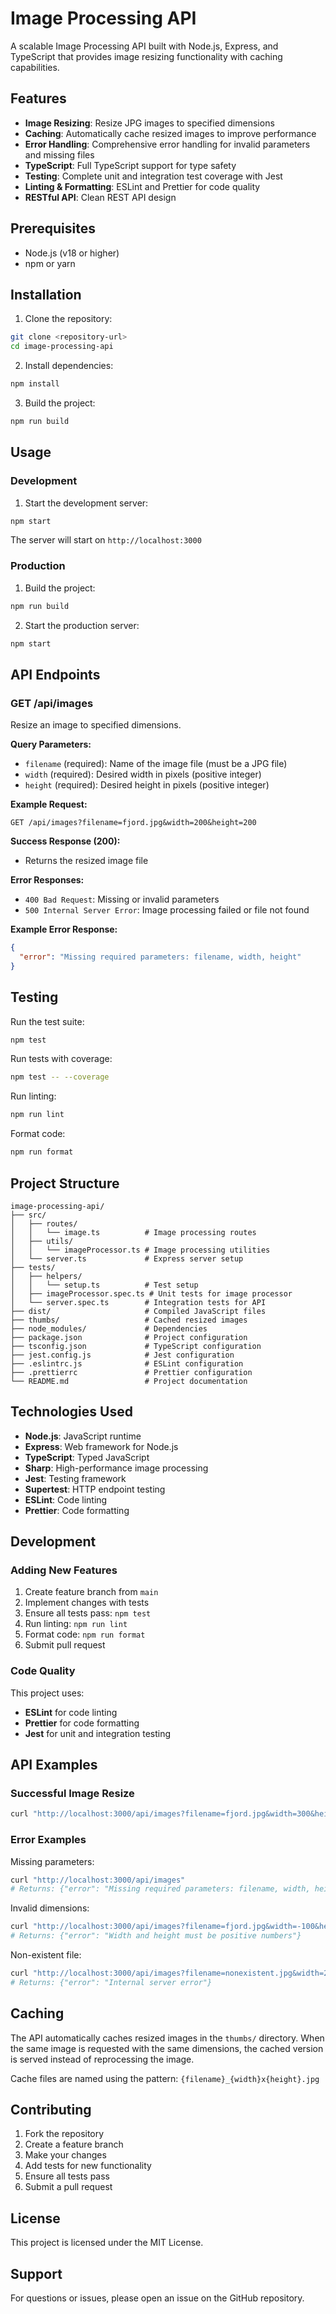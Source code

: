 # Image Processing API

A scalable Image Processing API built with Node.js, Express, and TypeScript that provides image resizing functionality with caching capabilities.

## Features

- **Image Resizing**: Resize JPG images to specified dimensions
- **Caching**: Automatically cache resized images to improve performance
- **Error Handling**: Comprehensive error handling for invalid parameters and missing files
- **TypeScript**: Full TypeScript support for type safety
- **Testing**: Complete unit and integration test coverage with Jest
- **Linting & Formatting**: ESLint and Prettier for code quality
- **RESTful API**: Clean REST API design

## Prerequisites

- Node.js (v18 or higher)
- npm or yarn

## Installation

1. Clone the repository:

```bash
git clone <repository-url>
cd image-processing-api
```

2. Install dependencies:

```bash
npm install
```

3. Build the project:

```bash
npm run build
```

## Usage

### Development

1. Start the development server:

```bash
npm start
```

The server will start on `http://localhost:3000`

### Production

1. Build the project:

```bash
npm run build
```

2. Start the production server:

```bash
npm start
```

## API Endpoints

### GET /api/images

Resize an image to specified dimensions.

**Query Parameters:**

- `filename` (required): Name of the image file (must be a JPG file)
- `width` (required): Desired width in pixels (positive integer)
- `height` (required): Desired height in pixels (positive integer)

**Example Request:**

```
GET /api/images?filename=fjord.jpg&width=200&height=200
```

**Success Response (200):**

- Returns the resized image file

**Error Responses:**

- `400 Bad Request`: Missing or invalid parameters
- `500 Internal Server Error`: Image processing failed or file not found

**Example Error Response:**

```json
{
  "error": "Missing required parameters: filename, width, height"
}
```

## Testing

Run the test suite:

```bash
npm test
```

Run tests with coverage:

```bash
npm test -- --coverage
```

Run linting:

```bash
npm run lint
```

Format code:

```bash
npm run format
```

## Project Structure

```
image-processing-api/
├── src/
│   ├── routes/
│   │   └── image.ts          # Image processing routes
│   ├── utils/
│   │   └── imageProcessor.ts # Image processing utilities
│   └── server.ts             # Express server setup
├── tests/
│   ├── helpers/
│   │   └── setup.ts          # Test setup
│   ├── imageProcessor.spec.ts # Unit tests for image processor
│   └── server.spec.ts        # Integration tests for API
├── dist/                     # Compiled JavaScript files
├── thumbs/                   # Cached resized images
├── node_modules/             # Dependencies
├── package.json              # Project configuration
├── tsconfig.json             # TypeScript configuration
├── jest.config.js            # Jest configuration
├── .eslintrc.js              # ESLint configuration
├── .prettierrc               # Prettier configuration
└── README.md                 # Project documentation
```

## Technologies Used

- **Node.js**: JavaScript runtime
- **Express**: Web framework for Node.js
- **TypeScript**: Typed JavaScript
- **Sharp**: High-performance image processing
- **Jest**: Testing framework
- **Supertest**: HTTP endpoint testing
- **ESLint**: Code linting
- **Prettier**: Code formatting

## Development

### Adding New Features

1. Create feature branch from `main`
2. Implement changes with tests
3. Ensure all tests pass: `npm test`
4. Run linting: `npm run lint`
5. Format code: `npm run format`
6. Submit pull request

### Code Quality

This project uses:

- **ESLint** for code linting
- **Prettier** for code formatting
- **Jest** for unit and integration testing

## API Examples

### Successful Image Resize

```bash
curl "http://localhost:3000/api/images?filename=fjord.jpg&width=300&height=200"
```

### Error Examples

Missing parameters:

```bash
curl "http://localhost:3000/api/images"
# Returns: {"error": "Missing required parameters: filename, width, height"}
```

Invalid dimensions:

```bash
curl "http://localhost:3000/api/images?filename=fjord.jpg&width=-100&height=200"
# Returns: {"error": "Width and height must be positive numbers"}
```

Non-existent file:

```bash
curl "http://localhost:3000/api/images?filename=nonexistent.jpg&width=200&height=200"
# Returns: {"error": "Internal server error"}
```

## Caching

The API automatically caches resized images in the `thumbs/` directory. When the same image is requested with the same dimensions, the cached version is served instead of reprocessing the image.

Cache files are named using the pattern: `{filename}_{width}x{height}.jpg`

## Contributing

1. Fork the repository
2. Create a feature branch
3. Make your changes
4. Add tests for new functionality
5. Ensure all tests pass
6. Submit a pull request

## License

This project is licensed under the MIT License.

## Support

For questions or issues, please open an issue on the GitHub repository.
